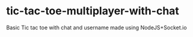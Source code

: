 # tic-tac-toe-multiplayer-with-chat
Basic Tic tac toe with chat and username made using NodeJS+Socket.io
